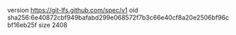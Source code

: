version https://git-lfs.github.com/spec/v1
oid sha256:6e40872cbf949bafabd299e068572f7b3c66e40cf8a20e2506bf96cbf16eb25f
size 2408
